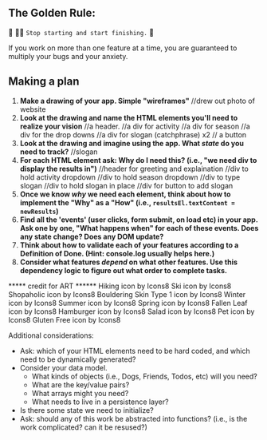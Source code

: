 ## The Golden Rule: 

🦸 🦸‍♂️ `Stop starting and start finishing.` 🏁

If you work on more than one feature at a time, you are guaranteed to multiply your bugs and your anxiety.

## Making a plan

1) **Make a drawing of your app. Simple "wireframes"** 
//drew out photo of website
1) **Look at the drawing and name the HTML elements you'll need to realize your vision**
//a header.
//a div for activity
//a div for season
//a div for the drop downs
//a div for slogan (catchphrase) x2
// a button
1) **Look at the drawing and imagine using the app. What _state_ do you need to track?** 
//slogan
1) **For each HTML element ask: Why do I need this? (i.e., "we need div to display the results in")** 
//header for greeting and explaination
//div to hold activity dropdown
//div to hold season dropdown
//div to type slogan
//div to hold slogan in place
//div for button to add slogan
1) **Once we know _why_ we need each element, think about how to implement the "Why" as a "How" (i.e., `resultsEl.textContent = newResults`)**
1) **Find all the 'events' (user clicks, form submit, on load etc) in your app. Ask one by one, "What happens when" for each of these events. Does any state change? Does any DOM update?**
1) **Think about how to validate each of your features according to a Definition of Done. (Hint: console.log usually helps here.)**
1) **Consider what features _depend_ on what other features. Use this dependency logic to figure out what order to complete tasks.**

***** credit for ART ******
Hiking icon by Icons8
Ski icon by Icons8
Shopaholic icon by Icons8
Bouldering Skin Type 1 icon by Icons8
Winter icon by Icons8
Summer icon by Icons8
Spring icon by Icons8
Fallen Leaf icon by Icons8
Hamburger icon by Icons8
Salad icon by Icons8
Pet icon by Icons8
Gluten Free icon by Icons8

Additional considerations:
- Ask: which of your HTML elements need to be hard coded, and which need to be dynamically generated?
- Consider your data model. 
  - What kinds of objects (i.e., Dogs, Friends, Todos, etc) will you need? 
  - What are the key/value pairs? 
  - What arrays might you need? 
  - What needs to live in a persistence layer?
- Is there some state we need to initialize?
- Ask: should any of this work be abstracted into functions? (i.e., is the work complicated? can it be resused?)
